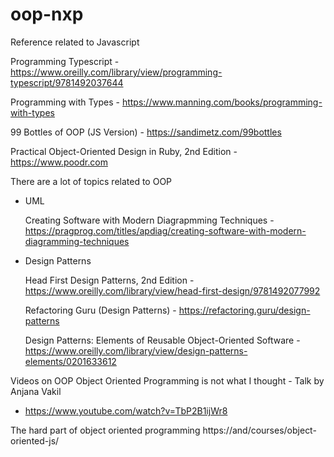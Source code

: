 # oop-nxp

Reference related to Javascript

Programming Typescript - https://www.oreilly.com/library/view/programming-typescript/9781492037644

Programming with Types - https://www.manning.com/books/programming-with-types

99 Bottles of OOP (JS Version) - https://sandimetz.com/99bottles

Practical Object-Oriented Design in Ruby, 2nd Edition - https://www.poodr.com

There are a lot of topics related to OOP

- UML

    Creating Software with Modern Diagrapmming Techniques - https://pragprog.com/titles/apdiag/creating-software-with-modern-diagramming-techniques

- Design Patterns

    Head First Design Patterns, 2nd Edition - https://www.oreilly.com/library/view/head-first-design/9781492077992

    Refactoring Guru (Design Patterns) - https://refactoring.guru/design-patterns
    
    Design Patterns: Elements of Reusable Object-Oriented Software - https://www.oreilly.com/library/view/design-patterns-elements/0201633612

Videos on OOP
Object Oriented Programming is not what I thought - Talk by Anjana Vakil
 - https://www.youtube.com/watch?v=TbP2B1ijWr8

The hard part of object oriented programming 
https://and/courses/object-oriented-js/
